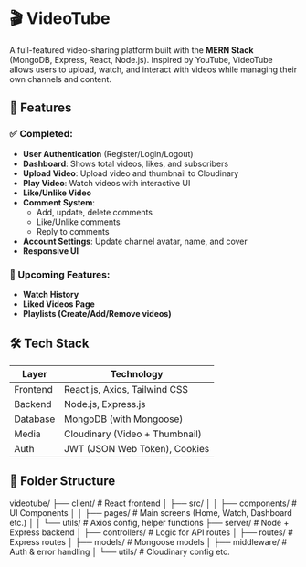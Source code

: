 # 🎬 VideoTube

A full-featured video-sharing platform built with the **MERN Stack** (MongoDB, Express, React, Node.js). Inspired by YouTube, VideoTube allows users to upload, watch, and interact with videos while managing their own channels and content.

## 🚀 Features

### ✅ Completed:
- **User Authentication** (Register/Login/Logout)
- **Dashboard**: Shows total videos, likes, and subscribers
- **Upload Video**: Upload video and thumbnail to Cloudinary
- **Play Video**: Watch videos with interactive UI
- **Like/Unlike Video**
- **Comment System**:
  - Add, update, delete comments
  - Like/Unlike comments
  - Reply to comments
- **Account Settings**: Update channel avatar, name, and cover
- **Responsive UI**

### 🔧 Upcoming Features:
- **Watch History**
- **Liked Videos Page**
- **Playlists (Create/Add/Remove videos)**

## 🛠️ Tech Stack

| Layer      | Technology                      |
|------------|----------------------------------|
| Frontend   | React.js, Axios, Tailwind CSS    |
| Backend    | Node.js, Express.js              |
| Database   | MongoDB (with Mongoose)          |
| Media      | Cloudinary (Video + Thumbnail)   |
| Auth       | JWT (JSON Web Token), Cookies    |

## 📁 Folder Structure
videotube/
├── client/ # React frontend
│ ├── src/
│ │ ├── components/ # UI Components
│ │ ├── pages/ # Main screens (Home, Watch, Dashboard etc.)
│ │ └── utils/ # Axios config, helper functions
├── server/ # Node + Express backend
│ ├── controllers/ # Logic for API routes
│ ├── routes/ # Express routes
│ ├── models/ # Mongoose models
│ ├── middleware/ # Auth & error handling
│ └── utils/ # Cloudinary config etc.
